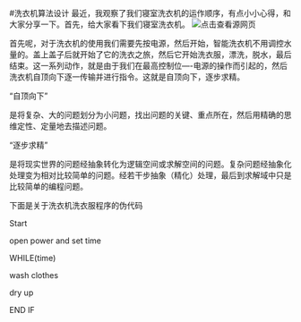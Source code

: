 #洗衣机算法设计
最近，我观察了我们寝室洗衣机的运作顺序，有点小小心得，和大家分享一下。首先，给大家看下我们寝室洗衣机。 ![点击查看源网页](https://timgsa.baidu.com/timg?image&quality=80&size=b9999_10000&sec=1543339117979&di=61776d1e87e87cfd4138615f754e32a7&imgtype=0&src=http%3A%2F%2Ff.hiphotos.baidu.com%2Fzhidao%2Fpic%2Fitem%2Fc8ea15ce36d3d539436d59203887e950342ab085.jpg)

首先呢，对于洗衣机的使用我们需要先按电源，然后开始，智能洗衣机不用调控水量的。盖上盖子后就开始了它的洗衣之旅，然后它开始洗衣服，漂洗，脱水，最后结束。这一系列动作，就是由于我们在最高控制位—-电源的操作而引起的，然后洗衣机自顶向下逐一传输并进行指令。这就是自顶向下，逐步求精。 

“自顶向下”  

是将复杂、大的问题划分为小问题，找出问题的关键、重点所在，然后用精确的思维定性、定量地去描述问题。 

“逐步求精”

是将现实世界的问题经抽象转化为逻辑空间或求解空间的问题。复杂问题经抽象化处理变为相对比较简单的问题。经若干步抽象（精化）处理，最后到求解域中只是比较简单的编程问题。

下面是关于洗衣机洗衣服程序的伪代码

Start

open power and set time

WHILE(time)

wash clothes

dry up

END IF




